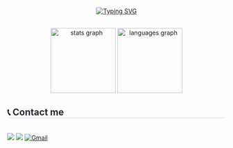 <div align="center">
	<br>
	
<a href="https://git.io/typing-svg"><img src="https://readme-typing-svg.demolab.com?font=Fira+Code&pause=1000&color=EA82F7&center=true&vCenter=true&random=true&width=435&lines=Welcome+%F0%9F%91%8B" alt="Typing SVG" /></a>	
</div>

<br>
<div align="center">
<img src="https://github-readme-stats.vercel.app/api?username=dd-jiyun&hide_title=false&hide_rank=false&show_icons=true&include_all_commits=true&count_private=true&disable_animations=false&theme=dracula&locale=en&hide_border=false" height="150" alt="stats graph"  />
<img src="https://github-readme-stats.vercel.app/api/top-langs?username=dd-jiyun&locale=en&hide_title=false&layout=compact&card_width=320&langs_count=5&theme=dracula&hide_border=false" height="150" alt="languages graph"  />
</div>

<div align="left">
	<h2 style="border-bottom: 1px solid #d8dee4; color: #282d33;"> 📞 Contact me </h2> <br>
	<a href="https://www.instagram.com/dd._.yun/" target="_blank"><img src="https://img.shields.io/badge/Instagram-E4405F?style=for-the-badge&logo=Instagram&logoColor=white"/></a>
	<a href="https://velog.io/@dd-jiyuni" target="_blank"><img src="https://img.shields.io/badge/Velog-20C997?style=for-the-badge&logo=velog&logoColor=white"/></a>
	<a href="mailto:dlwldbs8015@gmail.com"><img src="https://img.shields.io/badge/Gmail-EA4335?style=for-the-badge&logo=Gmail&logoColor=white" alt="Gmail" /></a>
</div>

<br>
